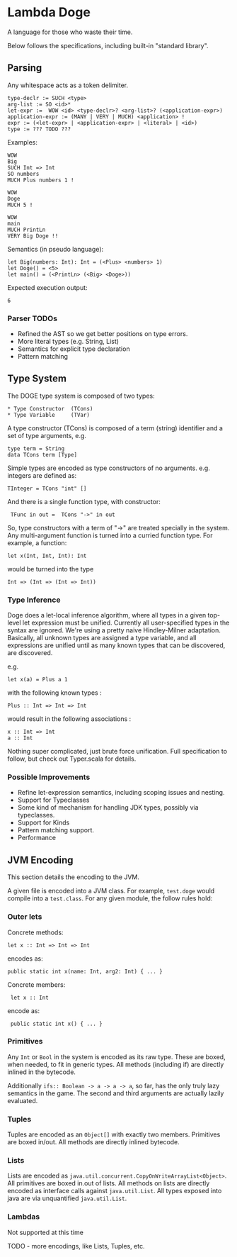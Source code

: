 # Lambda Doge


A language for those who waste their time.

Below follows the specifications, including built-in "standard library".

## Parsing


Any whitespace acts as a token delimiter.

    type-declr := SUCH <type>
    arg-list := SO <id>*
    let-expr :=  WOW <id> <type-declr>? <arg-list>? (<application-expr>)
    application-expr := (MANY | VERY | MUCH) <application> !
    expr := (<let-expr> | <application-expr> | <literal> | <id>)
    type := ??? TODO ???

Examples:

    WOW
    Big
    SUCH Int => Int
    SO numbers
    MUCH Plus numbers 1 !

    WOW
    Doge
    MUCH 5 !

    WOW
    main
    MUCH PrintLn
    VERY Big Doge !!

Semantics (in pseudo language):

    let Big(numbers: Int): Int = (<Plus> <numbers> 1)
    let Doge() = <5>
    let main() = (<PrintLn> (<Big> <Doge>))

Expected execution output:

    6

### Parser TODOs

* Refined the AST so we get better positions on type errors.
* More literal types (e.g. String, List)
* Semantics for explicit type declaration
* Pattern matching

## Type System

The DOGE type system is composed of two types:

    * Type Constructor  (TCons)
    * Type Variable     (TVar)

A type constructor (TCons) is composed of a term (string) identifier and a set of type arguments, e.g.

    type term = String
    data TCons term [Type]

Simple types are encoded as type constructors of no arguments. e.g. integers are defined as:

    TInteger = TCons "int" []

And there is a single function type, with constructor:

     TFunc in out =  TCons "->" in out

So, type constructors with a term of "->" are treated specially in the system.  Any multi-argument function is turned
into a curried function type.  For example, a function:

    let x(Int, Int, Int): Int

would be turned into the type

    Int => (Int => (Int => Int))


### Type Inference

Doge does a let-local inference algorithm, where all types in a given top-level let expression must be unified.
Currently all user-specified types in the syntax are ignored.  We're using a pretty naive Hindley-Milner adaptation.
Basically, all unknown types are assigned a type variable, and all expressions are unified until as many known types
that can be discovered, are discovered.

e.g.

    let x(a) = Plus a 1

with the following known types :

    Plus :: Int => Int => Int

would result in the following associations :

    x :: Int => Int
    a :: Int

Nothing super complicated, just brute force unification.  Full specification to follow, but check out Typer.scala
for details.

### Possible Improvements

* Refine let-expression semantics, including scoping issues and nesting.
* Support for Typeclasses
* Some kind of mechanism for handling JDK types, possibly via typeclasses.
* Support for Kinds
* Pattern matching support.
* Performance


## JVM Encoding

This section details the encoding to the JVM.

A given file is encoded into a JVM class. For example, `test.doge` would compile into a `test.class`.  For any
 given module, the follow rules hold:

### Outer lets

Concrete methods:

    let x :: Int => Int => Int

encodes as:

    public static int x(name: Int, arg2: Int) { ... }


Concrete members:


     let x :: Int

encode as:

     public static int x() { ... }
     
### Primitives

Any `Int` or `Bool` in the system is encoded as its raw type.  These are boxed, when needed, to fit in generic types.
All methods (including if) are directly inlined in the bytecode.

Additionally `ifs:: Boolean -> a -> a -> a`, so far, has the only truly lazy semantics in the game.   The second and
third arguments are actually lazily evaluated.

### Tuples

Tuples are encoded as an `Object[]` with exactly two members.  Primitives are boxed in/out.  All methods are directly
inlined bytecode.

### Lists

Lists are encoded as `java.util.concurrent.CopyOnWriteArrayList<Object>`.  All primitives are boxed in.out of lists.
All methods on lists are directly encoded as interface calls against `java.util.List`.  All types exposed into java are
via unquantified `java.util.List`.



### Lambdas

Not supported at this time


TODO - more encodings, like Lists, Tuples, etc.







